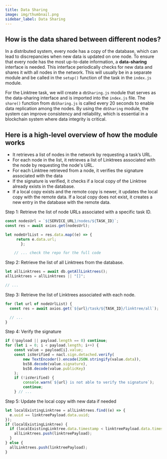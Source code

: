```yaml
---
title: Data Sharing
image: img/thumbnail.png
sidebar_label: Data Sharing
---
```


## How is the data shared between different nodes?

In a distributed system, every node has a copy of the database, which can lead to discrepancies when new data is updated on one node. To ensure that every node has the most up-to-date information, a **data-sharing** interface is needed. This interface periodically checks for new data and shares it with all nodes in the network. This will usually be in a separate module and be called in the `setup()` function of the task in the `index.js` module.

For the Linktree task, we will create a `dbSharing.js` module that serves as the data-sharing interface and is imported into the `index.js` file. The `share()` function from `dbSharing.js` is called every 20 seconds to enable data replication among the nodes. By using the `dbSharing` module, the system can improve consistency and reliability, which is essential in a blockchain system where data integrity is critical.

## Here is a high-level overview of how the module works

- It retrieves a list of nodes in the network by requesting a task’s URL.
- For each node in the list, it retrieves a list of Linktrees associated with the node by requesting the node's URL.
- For each Linktree retrieved from a node, it verifies the signature associated with the data
- If the signature is verified, it checks if a local copy of the Linktree already exists in the database.
- If a local copy exists and the remote copy is newer, it updates the local copy with the remote data. If a local copy does not exist, it creates a new entry in the database with the remote data.

Step 1: Retrieve the list of node URLs associated with a specific task ID.

```javascript
const nodesUrl = `${SERVICE_URL}/nodes/${TASK_ID}`;
const res = await axios.get(nodesUrl);

let nodeUrlList = res.data.map((e) => {
     return e.data.url;
       };

	// ... check the repo for the full code
```

Step 2: Retrieve the list of all Linktrees from the database.

```javascript
let allLinktrees = await db.getAllLinktrees();
allLinktrees = allLinktrees || "[]";

// ...
```

Step 3: Retrieve the list of Linktrees associated with each node.

```javascript
for (let url of nodeUrlList) {
  const res = await axios.get(`${url}/task/${TASK_ID}/linktree/all`);

  // ...
}
```

Step 4: Verify the signature

```javascript
if (!payload || payload.length == 0) continue;
for (let i = 0; i < payload.length; i++) {
    const value = payload[i].value;
    const isVerified = nacl.sign.detached.verify(
        new TextEncoder().encode(JSON.stringify(value.data)),
        bs58.decode(value.signature),
        bs58.decode(value.publicKey)
    );
    if (!isVerified) {
        console.warn(`${url} is not able to verify the signature`);
        continue;
    } // ...

```

Step 5: Update the local copy with new data if needed

```javascript
let localExistingLinktree = allLinktrees.find((e) => {
  e.uuid == linktreePayload.data.uuid;
});
if (localExistingLinktree) {
  if (localExistingLinktree.data.timestamp < linktreePayload.data.timestamp) {
    allLinktrees.push(linktreePayload);
  }
} else {
  allLinktrees.push(linktreePayload);
}
```
